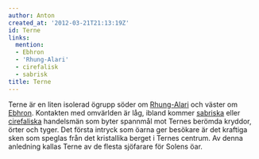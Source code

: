```yaml
---
author: Anton
created_at: '2012-03-21T21:13:19Z'
id: Terne
links:
  mention:
  - Ebhron
  - 'Rhung-Alari'
  - cirefalisk
  - sabrisk
title: Terne
---
```


Terne är en liten isolerad ögrupp söder om [Rhung-Alari] och väster om [Ebhron]. Kontakten med
omvärlden är låg, ibland kommer [sabriska] eller [cirefaliska] handelsmän som byter spannmål mot
Ternes berömda kryddor, örter och tyger. Det första intryck som öarna ger besökare är det kraftiga
sken som speglas från det kristallika berget i Ternes centrum. Av denna anledning kallas Terne av de
flesta sjöfarare för Solens öar.

  [Rhung-Alari]: Rhung-Alari
  [Ebhron]: Ebhron
  [sabriska]: sabrisk
  [cirefaliska]: cirefalisk
